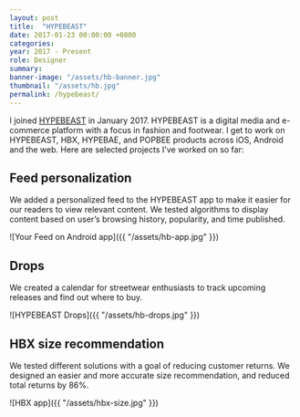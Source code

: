 ```yaml
---
layout: post
title:  "HYPEBEAST"
date: 2017-01-23 00:00:00 +0800
categories:
year: 2017 - Present
role: Designer
summary:
banner-image: "/assets/hb-banner.jpg"
thumbnail: "/assets/hb.jpg"
permalink: /hypebeast/
---
```


I joined <a href="https://hypebeast.com" target="_blank">HYPEBEAST</a> in January 2017. HYPEBEAST is a digital media and e-commerce platform with a focus in fashion and footwear. I get to work on HYPEBEAST, HBX, HYPEBAE, and POPBEE products across iOS, Android and the web. Here are selected projects I've worked on so far:

## Feed personalization

We added a personalized feed to the HYPEBEAST app to make it easier for our readers to view relevant content. We tested algorithms to display content based on user’s browsing history, popularity, and time published.

![Your Feed on Android app]({{ "/assets/hb-app.jpg" }})

## Drops

We created a calendar for streetwear enthusiasts to track upcoming releases and find out where to buy.

![HYPEBEAST Drops]({{ "/assets/hb-drops.jpg" }})

## HBX size recommendation

We tested different solutions with a goal of reducing customer returns. We designed an easier and more accurate size recommendation, and reduced total returns by 86%.

![HBX app]({{ "/assets/hbx-size.jpg" }})
